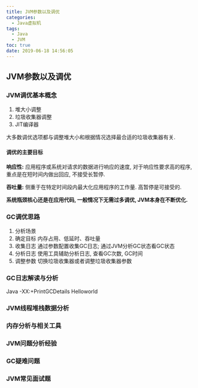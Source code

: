 ```yaml
---
title: JVM参数以及调优
categories:
  - Java虚拟机
tags:
  - Java
  - JVM
toc: true
date: 2019-06-18 14:56:05
---
```

## JVM参数以及调优

### JVM调优基本概念

1. 堆大小调整
2. 垃圾收集器调整
3. JIT编译器

大多数调优选项都与调整堆大小和根据情况选择最合适的垃圾收集器有关.

#### 调优的主要目标

**响应性:** 应用程序或系统对请求的数据进行响应的速度, 对于响应性要求高的程序,重点是在短时间内做出回应, 不接受长暂停.

**吞吐量:** 侧重于在特定时间段内最大化应用程序的工作量. 高暂停是可接受的.

**系统瓶颈核心还是在应用代码, 一般情况下无需过多调优, JVM本身在不断优化.**

### GC调优思路

1. 分析场景
2. 确定目标
   内存占用、低延时、吞吐量
3. 收集日志
   通过参数配置收集GC日志; 通过JVM分析GC状态看GC状态
4. 分析日志
   使用工具辅助分析日志, 查看GC次数, GC时间
5. 调整参数
   切换垃圾收集器或者调整垃圾收集器参数

### GC日志解读与分析

Java -XX:+PrintGCDetails Helloworld

### JVM线程堆栈数据分析

### 内存分析与相关工具

### JVM问题分析经验

### GC疑难问题

### JVM常见面试题
